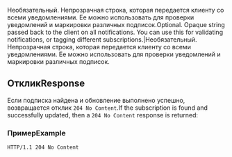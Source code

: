<span data-ttu-id="35981-p103">Необязательный. Непрозрачная строка, которая передается клиенту со всеми уведомлениями. Ее можно использовать для проверки уведомлений и маркировки различных подписок.</span><span class="sxs-lookup"><span data-stu-id="35981-p103">Optional. Opaque string passed back to the client on all notifications. You can use this for validating notifications, or tagging different subscriptions.</span></span>|Необязательный. Непрозрачная строка, которая передается клиенту со всеми уведомлениями. Ее можно использовать для проверки уведомлений и маркировки различных подписок.


## <a name="response"></a><span data-ttu-id="35981-137">Отклик</span><span class="sxs-lookup"><span data-stu-id="35981-137">Response</span></span>

<span data-ttu-id="35981-138">Если подписка найдена и обновление выполнено успешно, возвращается отклик `204 No Content`.</span><span class="sxs-lookup"><span data-stu-id="35981-138">If the subscription is found and successfully updated, then a `204 No Content` response is returned:</span></span>

### <a name="example"></a><span data-ttu-id="35981-139">Пример</span><span class="sxs-lookup"><span data-stu-id="35981-139">Example</span></span>

```http
HTTP/1.1 204 No Content
```
